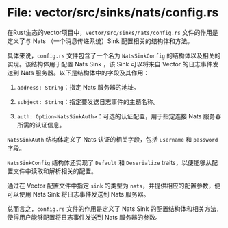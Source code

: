 # File: vector/src/sinks/nats/config.rs

在Rust生态的vector项目中，`vector/src/sinks/nats/config.rs` 文件的作用是定义了与 Nats （一个消息传递系统）Sink 配置相关的结构体和方法。

具体来说，`config.rs` 文件包含了一个名为 `NatsSinkConfig` 的结构体以及相关的实现。该结构体用于配置 Nats Sink ，该 Sink 可以将来自 Vector 的日志事件发送到 Nats 服务器。以下是结构体中的字段及其作用：

1. `address: String`：指定 Nats 服务器的地址。

2. `subject: String`：指定要发送日志事件的主题名称。

3. `auth: Option<NatsSinkAuth>`：可选的认证配置，用于指定连接 Nats 服务器所需的认证信息。

`NatsSinkAuth` 结构体定义了 Nats 认证的相关字段，包括 `username` 和 `password` 字段。

`NatsSinkConfig` 结构体还实现了 `Default` 和 `Deserialize` traits，以便能够从配置文件中读取和解析相关的配置。

通过在 Vector 配置文件中指定 `sink` 的类型为 `nats`，并提供相应的配置参数，便可以使用 Nats Sink 将日志事件发送到 Nats 服务器。

总而言之，`config.rs` 文件的作用是定义了 Nats Sink 的配置结构体和相关方法，使得用户能够配置将日志事件发送到 Nats 服务器的参数。

